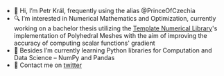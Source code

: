 - 👋 Hi, I’m Petr Král, frequently using the alias @PrinceOfCzechia
- :mag: I’m interested in Numerical Mathematics and Optimization, currently working on a bachelor thesis utilizing the [Template Numerical Library](https://tnl-project.org)'s implementation of Polyhedral Meshes with the aim of improving the accuracy of computing scalar functions' gradient
- :book: Besides I’m currently learning Python libraries for Computation and Data Science – NumPy and Pandas
- :envelope_with_arrow: Contact me on [twitter](https://twitter.com/PrinceOfCzechia)

<!---
PrinceOfCzechia/PrinceOfCzechia is a ✨ special ✨ repository because its `README.md` (this file) appears on your GitHub profile.
You can click the Preview link to take a look at your changes.
--->
